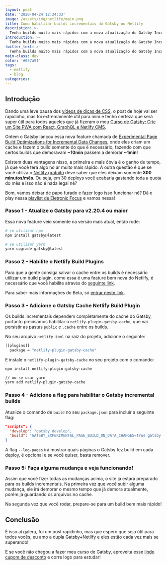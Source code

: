 ```yaml
---
layout: post
date: '2020-04-24 12:34:33'
image: /assets/img/netlify/main.png
title: Como habilitar builds incrementais do Gatsby no Netlify
description: >-
  Tenha builds muito mais rápidos com a nova atualização do Gatsby Incremental Build.
introduction: >-
  Tenha builds muito mais rápidos com a nova atualização do Gatsby Incremental Build.
twitter_text: >-
  Tenha builds muito mais rápidos com a nova atualização do Gatsby Incremental Build.
main-class: dev
color: '#637a91'
tags:
  - netlify
  - blog
categories:
---
```


## Introdução

Dando uma leve pausa dos [vídeos de dicas de CSS](https://willianjusten.com.br/series/#dicas-de-css), o post de hoje vai ser rapidinho, mas foi extremamente útil para mim e tenho certeza que será super útil para todos aqueles que já fizeram o meu [Curso de Gatsby: Crie um Site PWA com React, GraphQL e Netlify CMS](https://www.udemy.com/course/gatsby-crie-um-site-pwa-com-react-graphql-e-netlify-cms/?couponCode=PROMOOCT20).

Ontem o Gatsby lançou essa nova feature chamada de [Experimental Page Build Optimizations for Incremental Data Changes](https://www.gatsbyjs.org/docs/page-build-optimizations-for-incremental-data-changes/), onde eles criam um cache e fazem o build somente do que é necessário, fazendo com que certos builds que demoravam **~10min** passem a demorar **~1min**!

Existem duas vantagens nisso, a primeira e mais óbvia é o ganho de tempo, já que você terá algo no ar muito mais rápido. A outra questão é que se você utiliza o [Netlify gratuito](https://www.netlify.com/pricing/) deve saber que eles deixam somente **300 minutos/mês**. Ou seja, em 30 deploys você acabaria gastando toda a quota do mês e isso não é nada legal né?

Bom, vamos deixar de papo furado e fazer logo isso funcionar né? Dá o play nessa [playlist de Eletronic Focus](https://open.spotify.com/playlist/37i9dQZF1DX0wMD4IoQ5aJ?si=-A5AVvQYQ76dRp_ZHFgzIQ) e vamos nessa!

### Passo 1 - Atualize o Gatsby para v2.20.4 ou maior

Essa nova feature veio somente na versão mais atual, então rode:

```bash
# se utilizar npm
npm install gatsby@latest

# se utilizar yarn
yarn upgrade gatsby@latest
```

### Passo 2 - Habilite o Netlify Build Plugins

Para que a gente consiga salvar o cache entre os builds é necessário utilizar um build plugin, como essa é uma feature bem nova do Netlify, é necessário que você habilite através do [seguinte link](https://app.netlify.com/enable-beta).

Para saber mais informações do Beta, só [entrar neste link](https://docs.netlify.com/configure-builds/build-plugins/).

### Passo 3 - Adicione o Gatsby Cache Netlify Build Plugin

Os builds incrementais dependem completamente do cache do Gatsby, portanto precisamos habilitar o `netlify-plugin-gatsby-cache`, que vai persistir as pastas `public` e `.cache` entre os builds.

No seu arquivo `netlify.toml` na raiz do projeto, adicione o seguinte:

```bash
[[plugins]]
  package = "netlify-plugin-gatsby-cache"
```

E instale o `netlify-plugin-gatsby-cache` no seu projeto com o comando:

```bash
npm install netlify-plugin-gatsby-cache

// ou se usar yarn
yarn add netlify-plugin-gatsby-cache
```

### Passo 4 - Adicione a flag para habilitar o Gatsby incremental builds

Atualize o comando de `build` no seu `package.json` para incluir a seguinte flag:

```json
"scripts": {
  "develop": "gatsby develop",
  "build": "GATSBY_EXPERIMENTAL_PAGE_BUILD_ON_DATA_CHANGES=true gatsby build --log-pages"
}
```

A flag `--log-pages` irá mostrar quais páginas o Gatsby fez build em cada deploy, é opcional e se você quiser, basta remover.

### Passo 5: Faça alguma mudança e veja funcionando!

Assim que você fizer todas as mudanças acima, o site já estará preparado para os builds incrementais. Na primeira vez que você subir alguma mudança, ele irá demorar o mesmo tempo que já demora atualmente, porém já guardando os arquivos no cache.

Na segunda vez que você rodar, prepare-se para um build bem mais rápido!

## Conclusão

É isso aí galera, foi um post rapidinho, mas que espero que seja útil para todos vocês, eu amo a dupla Gatsby+Netlify e eles estão cada vez mais se superando!

E se você não chegou a fazer meu curso de Gatsby, aproveita esse [lindo cupom de desconto](https://www.udemy.com/course/gatsby-crie-um-site-pwa-com-react-graphql-e-netlify-cms/?couponCode=PROMOOCT20) e corre logo para estudar!

